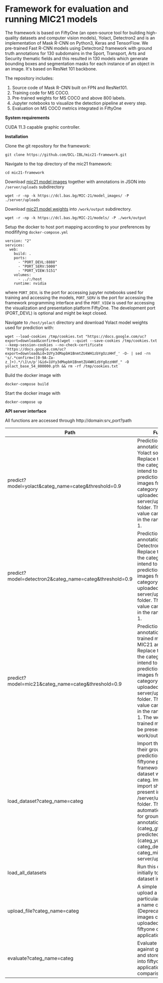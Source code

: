 **Framework for evaluation and running MIC21 models**
========

The framework is based on FiftyOne (an open-source tool for building high-quality datasets and computer vision models), Yolact, Detectron2 and is an implementation of Mask R-CNN on Python3, Keras and TensorFlow. We pre-trained Fast R-CNN models using Detectron2 framework with ground truth annotations for 130 subdomains in the Sport, Transport, Arts and Security thematic fields and this resulted in 130 models which generate bounding boxes and segmentation masks for each instance of an object in an image. It's based on ResNet 101 backbone.

The repository includes:
1. Source code of Mask R-CNN built on FPN and ResNet101.
2. Training code for MS COCO.
3. Pre-trained weights for MS COCO and above 800 labels.
4. Jupyter notebooks to visualize the detection pipeline at every step.
5. Evaluation on MS COCO metrics integrated in FiftyOne

**System requirements**

CUDA 11.3 capable graphic controller.

**Installation**

Clone the git repository for the framework:

```git clone https://github.com/DCL-IBL/mic21-framework.git```

Navigate to the top directory of the mic21 framework:

```cd mic21-framework```

Download [mic21 model images](https://dcl.bas.bg/MIC-21/model_images/) together with annotations in JSON into `/server/uploads` subdirectory 

```wget -r -np -k https://dcl.bas.bg/MIC-21/model_images/ -P ./server/uploads```

Download [mic21 model weights](https://dcl.bas.bg/MIC-21/models/) into `/work/output` subdirectory.

```wget -r -np -k https://dcl.bas.bg/MIC-21/models/ -P ./work/output```

Setup the docker to host port mapping according to your preferences by modififying `docker-compose.yml`

```
version: "2"
services:
  web:
    build: .
    ports:
      - "PORT_DEVL:8888"
      - "PORT_SERV:5000"
      - "PORT_VIEW:5151"
    volumes:
      - ../:/host
    runtime: nvidia
```

where `PORT_DEVL` is the port for accessing jupyter notebooks used for training and accessing the models, `PORT_SERV` is the port for accessing the framework programming interface and the `PORT_VIEW` is used for accessing the visualization and presentation platform FiftyOne. The development port (PORT_DEVL) is optional and might be kept closed. 

Navigate to `/host/yolact` directory and download Yolact model weights used for prediction with:

```
wget --load-cookies /tmp/cookies.txt "https://docs.google.com/uc?export=download&confirm=$(wget --quiet --save-cookies /tmp/cookies.txt --keep-session-cookies --no-check-certificate 'https://docs.google.com/uc?export=download&id=1UYy3dMapbH1BnmtZU4WH1zbYgOzzHHf_' -O- | sed -rn 's/.*confirm=([0-9A-Za-z_]+).*/\1\n/p')&id=1UYy3dMapbH1BnmtZU4WH1zbYgOzzHHf_" -O yolact_base_54_800000.pth && rm -rf /tmp/cookies.txt
```

Build the docker image with

```docker-compose build```

Start the docker image with

```docker-compose up```

**API server interface**

All functions are accessed through http://domain:srv_port?path

|Path | Function|
|-----|---------|
|predict?model=yolact&categ_name=categ&threshold=0.9|Prediction of annotations using the Yolact software. Replace the categ with the categ name you intend to make a prediction on. The images from the category have to be uploaded in the server/uploads/categ folder. The threshold value can be modified in the range from 0 to 1.|
|predict?model=detectron2&categ_name=categ&threshold=0.9|Prediction of annotations using the Detectron2 software. Replace the categ with the categ name you intend to make a prediction on. The images from the category have to be uploaded in the server/uploads/categ folder. The threshold value can be modified in the range from 0 to 1.|
|predict?model=mic21&categ_name=categ&threshold=0.9|Prediction of annotations using the trained models from MIC21 annotations. Replace the categ with the categ name you intend to make a prediction on. The images from the category have to be uploaded in the server/uploads/categ folder. The threshold value can be modified in the range from 0 to 1. The weights of the trained model should be presented as a file work/output/categ.pth|
|load_dataset?categ_name=categ|Import the images, their ground truth and predictions into fiftyone presentation framework for the dataset with a name categ. Images to import should be present into /server/uploads/categ folder. The function automatically scans for ground truth annotations (categ_gt.json) and predicted annotations (categ_yolact.json, categ_detectron2.json, categ_mic32.json) into server/uploads folder.|
|load_all_datasets|Run this command initially to load all dataset into FiftyOne|
|upload_file?categ_name=categ|A simple interface to upload a file to the particular dataset with a name categ (Deprecated, new images can be uploaded through the fiftyone client application)|
|evaluate?categ_name=categ|Evaluate detections against ground truth and store the results into fiftyone application. Print the comparison statistics.|